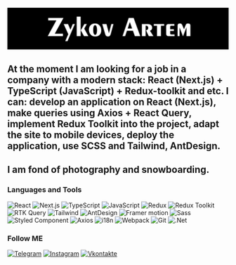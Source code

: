 [![Header](https://github.com/SkaterPunisher/SkaterPunisher/blob/main/assets/logo.png)](https://www.instagram.com/art_zykov/)

## At the moment I am looking for a job in a company with a modern stack: React (Next.js) + TypeScript (JavaScript) + Redux-toolkit and etc. I can: develop an application on React (Next.js), make queries using Axios + React Query, implement Redux Toolkit into the project, adapt the site to mobile devices, deploy the application, use SCSS and Tailwind, AntDesign. 

##  I am fond of photography and snowboarding.

### Languages and Tools
![React](https://img.shields.io/badge/<React>-000000?style=for-the-badge&logo=react)
![Next.js](https://img.shields.io/badge/<Next.js>-000000?style=for-the-badge&logo=next)
![TypeScript](https://img.shields.io/badge/<TypeScript>-000000?style=for-the-badge&logo=TypeScript)
![JavaScript](https://img.shields.io/badge/<JavaScript>-000000?style=for-the-badge&logo=JavaScript)
![Redux](https://img.shields.io/badge/<Redux>-000000?style=for-the-badge&logo=Redux)
![Redux Toolkit](https://img.shields.io/badge/<Redux_Toolkit>-000000?style=for-the-badge&logo=ReduxToolkit)
![RTK Query](https://img.shields.io/badge/<RTK_Query>-000000?style=for-the-badge&logo=RTK_Query)
![Tailwind](https://img.shields.io/badge/<Tailwind>-000000?style=for-the-badge&logo=Tailwind)
![AntDesign](https://img.shields.io/badge/<AntDesign>-000000?style=for-the-badge&logo=AntDesign)
![Framer motion](https://img.shields.io/badge/<Framer_motion>-000000?style=for-the-badge&logo=Framermotion)
![Sass](https://img.shields.io/badge/<Sass>-000000?style=for-the-badge&logo=Sass)
![Styled Component](https://img.shields.io/badge/<Styled_Component>-000000?style=for-the-badge&logo=styledcomponent)
![Axios](https://img.shields.io/badge/<Axios>-000000?style=for-the-badge&logo=Axios)
![i18n](https://img.shields.io/badge/<i18n>-000000?style=for-the-badge&logo=i18n)
![Webpack](https://img.shields.io/badge/<Webpack>-000000?style=for-the-badge&logo=Webpack)
![Git](https://img.shields.io/badge/<Git>-000000?style=for-the-badge&logo=Git)
![.Net](https://img.shields.io/badge/<Framework>-000000?style=for-the-badge&logo=.net)



### Follow ME
[![Telegram](https://img.shields.io/badge/<Telegram>-000000?style=for-the-badge&logo=Telegram)](https://tlgg.ru/skaterpunisher)
[![Instagram](https://img.shields.io/badge/<Instagram>-000000?style=for-the-badge&logo=Instagram)](https://www.instagram.com/art_zykov/)
[![Vkontakte](https://img.shields.io/badge/<Vkontakte>-000000?style=for-the-badge&logo=Vk&)](https://vk.com/art_zykov)
